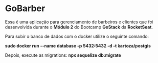 # GoBarber

Essa é uma aplicação para gerenciamento de barbeiros e clientes que foi desenvolvida durante o **Módulo 2** do Bootcamp **GoStack** da **RocketSeat**.

Para subir o banco de dados com o docker utilize o seguinte comando:

**sudo docker run --name database -p 5432:5432 -d -t kartoza/postgis**

Depois, execute as migrations: **npx sequelize db:migrate**


